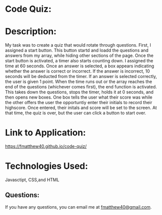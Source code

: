 # Code Quiz:

# Description:
My task was to create a quiz that would rotate through questions.  First, I assigned a start button.  This button startd and loadd the questions and answers from my array, while hiding other sections of the page.  Once the start button is activated, a timer also starts counting down.  I assigned the time at 60 seconds.  Once an answer is selected, a box appears indicating whether the answer is correct or incorrect. If the answer is incorrect, 10 seconds will be deducted from the timer. If an answer is selected correctly, the user is given 1 point.  When the time runs out or the array reaches the end of the questions (whichever comes first), the end function is activated.  This takes down the questions, stops the timer, holds it at 0 seconds, and then opens new boxes.  One box tells the user what their score was while the other offers the user the opportuntiy enter their initials to record their highscore.  Once entered, their initals and score will be set to the screen.  At that time, the quiz is over, but the user can click a button to start over.   

# Link to Application:
https://fmatthew40.github.io/code-quiz/

# Technologies Used: 
Javasctipt, CSS,and HTML

## Questions:
If you have any questions, you can email me at fmatthew40@gmail.com.